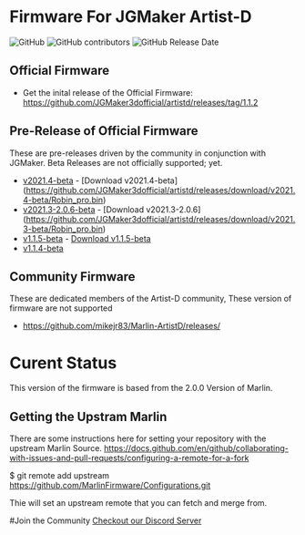# Firmware For JGMaker Artist-D
![GitHub](https://img.shields.io/github/license/JGMaker3dofficial/artistd.svg)
![GitHub contributors](https://img.shields.io/github/contributors/JGMaker3dofficial/artistd.svg)
![GitHub Release Date](https://img.shields.io/github/release-date/JGMaker3dofficial/artistd.svg)

## Official Firmware 
* Get the inital release of the Official Firmware: https://github.com/JGMaker3dofficial/artistd/releases/tag/1.1.2

## Pre-Release of Official Firmware
These are pre-releases driven by the community in conjunction with JGMaker.  Beta Releases are not officially supported; yet. 
* [v2021.4-beta](https://github.com/JGMaker3dofficial/artistd/releases/tag/v2021.4-beta) - [Download v2021.4-beta] (https://github.com/JGMaker3dofficial/artistd/releases/download/v2021.4-beta/Robin_pro.bin)
* [v2021.3-2.0.6-beta](https://github.com/JGMaker3dofficial/artistd/releases/tag/v2021.3-beta) - [Download v2021.3-2.0.6] (https://github.com/JGMaker3dofficial/artistd/releases/download/v2021.3-beta/Robin_pro.bin)
* [v1.1.5-beta](https://github.com/JGMaker3dofficial/artistd/releases/tag/v1.1.5-beta) - [Download v1.1.5-beta](https://github.com/JGMaker3dofficial/artistd/releases/download/v1.1.5-beta/Robin_pro.bin)
* [v1.1.4-beta](https://github.com/JGMaker3dofficial/artistd/releases/tag/v1.1.4-beta)

## Community Firmware
These are dedicated members of the Artist-D community, These version of firmware are not supported 
* https://github.com/mikejr83/Marlin-ArtistD/releases/

# Curent Status
This version of the firmware is based from the 2.0.0 Version of Marlin. 

## Getting the Upstram Marlin
There are some instructions here for setting your repository with the upstream Marlin Source. 
https://docs.github.com/en/github/collaborating-with-issues-and-pull-requests/configuring-a-remote-for-a-fork

$ git remote add upstream https://github.com/MarlinFirmware/Configurations.git

Thie will set an upstream remote that you can fetch and merge from. 

#Join the Community
[Checkout our Discord Server](https://discord.gg/H97VgdSwjF)
